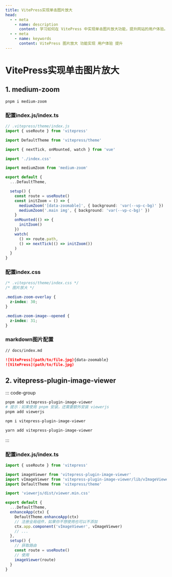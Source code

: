 ```yaml
---
title: VitePress实现单击图片放大
head:
  - - meta
    - name: description
      content: 学习如何在 VitePress 中实现单击图片放大功能，提升网站的用户体验。
  - - meta
    - name: keywords
      content: VitePress 图片放大 功能实现 用户体验 提升
---
```


# VitePress实现单击图片放大

## 1. medium-zoom

```shell
pnpm i medium-zoom
```

### 配置index.js/index.ts

```ts
// .vitepress/theme/index.js
import { useRoute } from 'vitepress'

import DefaultTheme from 'vitepress/theme'

import { nextTick, onMounted, watch } from 'vue'

import './index.css'

import mediumZoom from 'medium-zoom'

export default {
  ...DefaultTheme,

  setup() {
    const route = useRoute()
    const initZoom = () => {
      mediumZoom('[data-zoomable]', { background: 'var(--vp-c-bg)' })
      mediumZoom('.main img', { background: 'var(--vp-c-bg)' })
    }
    onMounted(() => {
      initZoom()
    })
    watch(
      () => route.path,
      () => nextTick(() => initZoom())
    )
  }
}
```

### 配置index.css

```css
/* .vitepress/theme/index.css */
/* 图片放大 */

.medium-zoom-overlay {
  z-index: 30;
}

.medium-zoom-image--opened {
  z-index: 31;
}
```

### markdown图片配置

```md
// docs/index.md

![VitePress](path/to/file.jpg){data-zoomable}
![VitePress](path/to/file.jpg)
```

## 2. vitepress-plugin-image-viewer

::: code-group

```sh [pnpm]
pnpm add vitepress-plugin-image-viewer
# 提示：如果使用 pnpm 安装，还需要额外安装 viewerjs
pnpm add viewerjs
```

```sh [npm]
npm i vitepress-plugin-image-viewer
```

```sh [yarn]
yarn add vitepress-plugin-image-viewer
```

:::

### 配置index.js/index.ts

```ts
import { useRoute } from 'vitepress'

import imageViewer from 'vitepress-plugin-image-viewer'
import vImageViewer from 'vitepress-plugin-image-viewer/lib/vImageViewer.vue'
import DefaultTheme from 'vitepress/theme'

import 'viewerjs/dist/viewer.min.css'

export default {
  ...DefaultTheme,
  enhanceApp(ctx) {
    DefaultTheme.enhanceApp(ctx)
    // 注册全局组件，如果你不想使用也可以不添加
    ctx.app.component('vImageViewer', vImageViewer)
    // ...
  },
  setup() {
    // 获取路由
    const route = useRoute()
    // 使用
    imageViewer(route)
  }
}
```
